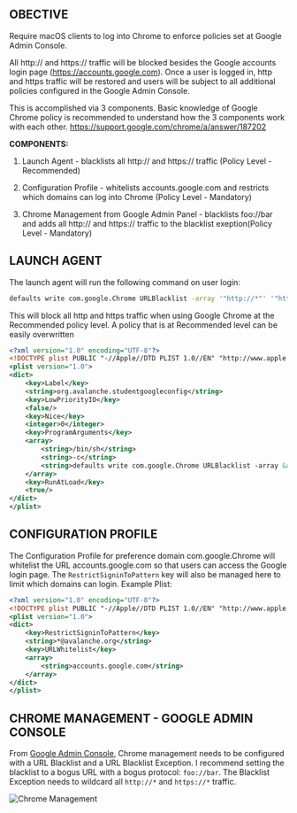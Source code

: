 ## OBECTIVE
Require macOS clients to log into Chrome to enforce policies set at Google Admin Console.

All http:// and https:// traffic will be blocked besides the Google accounts login page (https://accounts.google.com). Once a user is logged in, http and https traffic will be restored and users will be subject to all additional policies configured in the Google Admin Console.

This is accomplished via 3 components. Basic knowledge of Google Chrome policy is recommended to understand how the 3 components work with each other. https://support.google.com/chrome/a/answer/187202

**COMPONENTS:**

  1. Launch Agent - blacklists all http:// and https:// traffic (Policy Level - Recommended)

  2. Configuration Profile - whitelists accounts.google.com and restricts which domains can log into Chrome (Policy Level - Mandatory)

  3. Chrome Management from Google Admin Panel - blacklists foo://bar and adds all http:// and https:// traffic to the blacklist exeption(Policy Level - Mandatory)

## LAUNCH AGENT

The launch agent will run the following command on user login:
```sh
defaults write com.google.Chrome URLBlacklist -array '"http://*"' '"https://*"'
```
This will block all http and https traffic when using Google Chrome at the Recommended policy level. A policy that is at Recommended level can be easily overwritten

```xml
<?xml version="1.0" encoding="UTF-8"?>
<!DOCTYPE plist PUBLIC "-//Apple//DTD PLIST 1.0//EN" "http://www.apple.com/DTDs/PropertyList-1.0.dtd">
<plist version="1.0">
<dict>
	<key>Label</key>
	<string>org.avalanche.studentgoogleconfig</string>
	<key>LowPriorityIO</key>
	<false/>
	<key>Nice</key>
	<integer>0</integer>
	<key>ProgramArguments</key>
	<array>
		<string>/bin/sh</string>
		<string>-c</string>
		<string>defaults write com.google.Chrome URLBlacklist -array &apos;&quot;http://*&quot;&apos; &apos;&quot;https://*&quot;&apos;</string>
	</array>
	<key>RunAtLoad</key>
	<true/>
</dict>
</plist>
```

## CONFIGURATION PROFILE

The Configuration Profile for preference domain com.google.Chrome will whitelist the URL accounts.google.com so that users can access the Google login page. The ``RestrictSigninToPattern`` key will also be managed here to limit which domains can login. Example Plist:

```xml
<?xml version="1.0" encoding="UTF-8"?>
<!DOCTYPE plist PUBLIC "-//Apple//DTD PLIST 1.0//EN" "http://www.apple.com/DTDs/PropertyList-1.0.dtd">
<plist version="1.0">
<dict>
	<key>RestrictSigninToPattern</key>
	<string>*@avalanche.org</string>
	<key>URLWhitelist</key>
	<array>
		<string>accounts.google.com</string>
	</array>
</dict>
</plist>
```

## CHROME MANAGEMENT - GOOGLE ADMIN CONSOLE

From <a href="https://admin.google.com/">Google Admin Console</a>, Chrome management needs to be configured with a URL Blacklist and a URL Blacklist Exception. I recommend setting the blacklist to a bogus URL with a bogus protocol: ``foo://bar``. The Blacklist Exception needs to wildcard all ``http://*`` and ``https://*`` traffic.

![Chrome Management](https://github.com/sincerelyjoshin/macOS_scripts/blob/master/general_management_actions/GoogleChromeManagement/GoogleAdminConsole-ChromeManagement.png)
